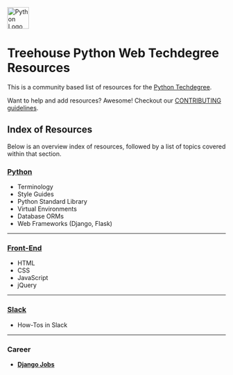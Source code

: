 <img src="https://www.python.org/static/img/python-logo@2x.png" alt="Python Logo" height="50px"/>

# Treehouse Python Web Techdegree Resources


This is a community based list of resources for the [Python Techdegree](https://www.teamtreehouse.com). 

Want to help and add resources? Awesome! Checkout our [CONTRIBUTING guidelines](CONTRIBUTING.md). 

## Index of Resources

Below is an overview index of resources, followed by a list of topics covered within that section.

### [Python](python/index.md)

* Terminology
* Style Guides
* Python Standard Library
* Virtual Environments
* Database ORMs
* Web Frameworks (Django, Flask)

---

### [Front-End](front-end/index.md)

* HTML
* CSS
* JavaScript
* jQuery

---

### [Slack](slack/index.md)

* How-Tos in Slack

---

### Career
* **[Django Jobs](https://www.djangojobs.net/jobs/)**
